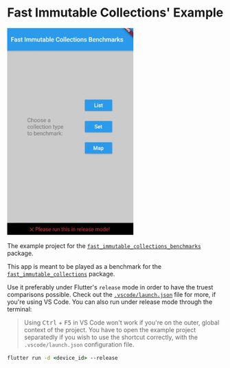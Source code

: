 # Fast Immutable Collections' Example

[![GIF][gif]][example]

The example project for the [`fast_immutable_collections_benchmarks`][fast_immutable_collections_benchmarks] package.

This app is meant to be played as a benchmark for the [`fast_immutable_collections`][fast_immutable_collections] package.

Use it preferably under Flutter's `release` mode in order to have the truest comparisons possible. Check out the [`.vscode/launch.json`][vscode_launch] file for more, if you're using VS Code. You can also run under release mode through the terminal:

> Using <kbd>Ctrl</kbd> + <kbd>F5</kbd> in VS Code won't work if you're on the outer, global context of the project. You have to open the example project separatedly if you wish to use the shortcut correctly, with the `.vscode/launch.json` configuration file.

```cmd
flutter run -d <device_id> --release
```


[example]: example/
[fast_immutable_collections]: ../../
[fast_immutable_collections_benchmarks]: ../
[gif]: ../assets/demo.gif
[vscode_launch]: .vscode/launch.json